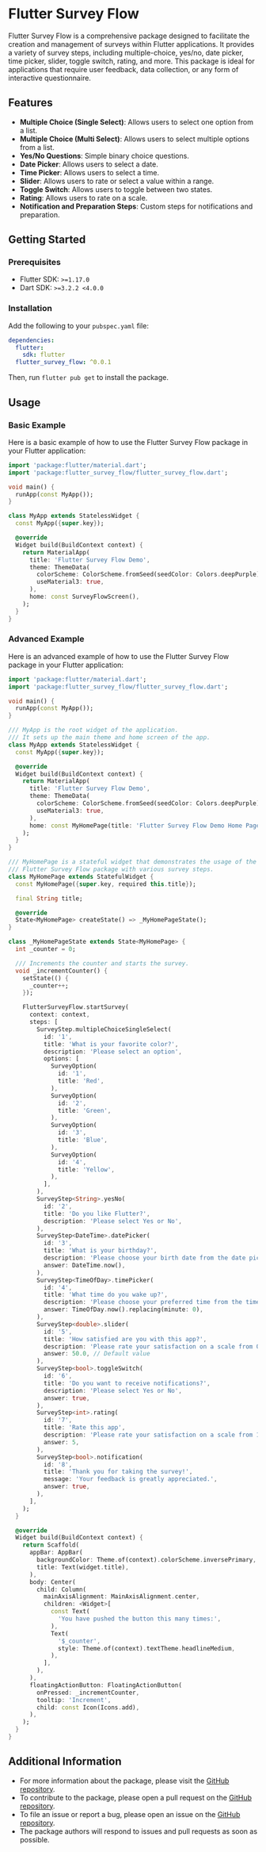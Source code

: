 # Flutter Survey Flow

Flutter Survey Flow is a comprehensive package designed to facilitate the creation and management of surveys within Flutter applications. It provides a variety of survey steps, including multiple-choice, yes/no, date picker, time picker, slider, toggle switch, rating, and more. This package is ideal for applications that require user feedback, data collection, or any form of interactive questionnaire.

## Features

- **Multiple Choice (Single Select)**: Allows users to select one option from a list.
- **Multiple Choice (Multi Select)**: Allows users to select multiple options from a list.
- **Yes/No Questions**: Simple binary choice questions.
- **Date Picker**: Allows users to select a date.
- **Time Picker**: Allows users to select a time.
- **Slider**: Allows users to rate or select a value within a range.
- **Toggle Switch**: Allows users to toggle between two states.
- **Rating**: Allows users to rate on a scale.
- **Notification and Preparation Steps**: Custom steps for notifications and preparation.

## Getting Started

### Prerequisites

- Flutter SDK: `>=1.17.0`
- Dart SDK: `>=3.2.2 <4.0.0`

### Installation

Add the following to your `pubspec.yaml` file:

```yaml
dependencies:
  flutter:
    sdk: flutter
  flutter_survey_flow: ^0.0.1
```

Then, run `flutter pub get` to install the package.

## Usage

### Basic Example

Here is a basic example of how to use the Flutter Survey Flow package in your Flutter application:

```dart
import 'package:flutter/material.dart';
import 'package:flutter_survey_flow/flutter_survey_flow.dart';

void main() {
  runApp(const MyApp());
}

class MyApp extends StatelessWidget {
  const MyApp({super.key});

  @override
  Widget build(BuildContext context) {
    return MaterialApp(
      title: 'Flutter Survey Flow Demo',
      theme: ThemeData(
        colorScheme: ColorScheme.fromSeed(seedColor: Colors.deepPurple),
        useMaterial3: true,
      ),
      home: const SurveyFlowScreen(),
    );
  }
}
```

### Advanced Example

Here is an advanced example of how to use the Flutter Survey Flow package in your Flutter application:

```dart
import 'package:flutter/material.dart';
import 'package:flutter_survey_flow/flutter_survey_flow.dart';

void main() {
  runApp(const MyApp());
}

/// MyApp is the root widget of the application.
/// It sets up the main theme and home screen of the app.
class MyApp extends StatelessWidget {
  const MyApp({super.key});

  @override
  Widget build(BuildContext context) {
    return MaterialApp(
      title: 'Flutter Survey Flow Demo',
      theme: ThemeData(
        colorScheme: ColorScheme.fromSeed(seedColor: Colors.deepPurple),
        useMaterial3: true,
      ),
      home: const MyHomePage(title: 'Flutter Survey Flow Demo Home Page'),
    );
  }
}

/// MyHomePage is a stateful widget that demonstrates the usage of the
/// Flutter Survey Flow package with various survey steps.
class MyHomePage extends StatefulWidget {
  const MyHomePage({super.key, required this.title});

  final String title;

  @override
  State<MyHomePage> createState() => _MyHomePageState();
}

class _MyHomePageState extends State<MyHomePage> {
  int _counter = 0;

  /// Increments the counter and starts the survey.
  void _incrementCounter() {
    setState(() {
      _counter++;
    });

    FlutterSurveyFlow.startSurvey(
      context: context,
      steps: [
        SurveyStep.multipleChoiceSingleSelect(
          id: '1',
          title: 'What is your favorite color?',
          description: 'Please select an option',
          options: [
            SurveyOption(
              id: '1',
              title: 'Red',
            ),
            SurveyOption(
              id: '2',
              title: 'Green',
            ),
            SurveyOption(
              id: '3',
              title: 'Blue',
            ),
            SurveyOption(
              id: '4',
              title: 'Yellow',
            ),
          ],
        ),
        SurveyStep<String>.yesNo(
          id: '2',
          title: 'Do you like Flutter?',
          description: 'Please select Yes or No',
        ),
        SurveyStep<DateTime>.datePicker(
          id: '3',
          title: 'What is your birthday?',
          description: 'Please choose your birth date from the date picker',
          answer: DateTime.now(),
        ),
        SurveyStep<TimeOfDay>.timePicker(
          id: '4',
          title: 'What time do you wake up?',
          description: 'Please choose your preferred time from the time picker',
          answer: TimeOfDay.now().replacing(minute: 0),
        ),
        SurveyStep<double>.slider(
          id: '5',
          title: 'How satisfied are you with this app?',
          description: 'Please rate your satisfaction on a scale from 0 to 100',
          answer: 50.0, // Default value
        ),
        SurveyStep<bool>.toggleSwitch(
          id: '6',
          title: 'Do you want to receive notifications?',
          description: 'Please select Yes or No',
          answer: true,
        ),
        SurveyStep<int>.rating(
          id: '7',
          title: 'Rate this app',
          description: 'Please rate your satisfaction on a scale from 1 to 5',
          answer: 5,
        ),
        SurveyStep<bool>.notification(
          id: '8',
          title: 'Thank you for taking the survey!',
          message: 'Your feedback is greatly appreciated.',
          answer: true,
        ),
      ],
    );
  }

  @override
  Widget build(BuildContext context) {
    return Scaffold(
      appBar: AppBar(
        backgroundColor: Theme.of(context).colorScheme.inversePrimary,
        title: Text(widget.title),
      ),
      body: Center(
        child: Column(
          mainAxisAlignment: MainAxisAlignment.center,
          children: <Widget>[
            const Text(
              'You have pushed the button this many times:',
            ),
            Text(
              '$_counter',
              style: Theme.of(context).textTheme.headlineMedium,
            ),
          ],
        ),
      ),
      floatingActionButton: FloatingActionButton(
        onPressed: _incrementCounter,
        tooltip: 'Increment',
        child: const Icon(Icons.add),
      ),
    );
  }
}
```

## Additional Information

- For more information about the package, please visit the [GitHub repository](https://github.com/your-github-username/flutter_survey_flow).
- To contribute to the package, please open a pull request on the [GitHub repository](https://github.com/your-github-username/flutter_survey_flow).
- To file an issue or report a bug, please open an issue on the [GitHub repository](https://github.com/your-github-username/flutter_survey_flow/issues).
- The package authors will respond to issues and pull requests as soon as possible.